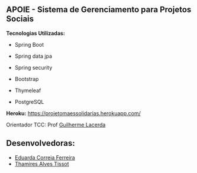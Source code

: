 
## APOIE - Sistema de Gerenciamento para Projetos Sociais

**Tecnologias Utilizadas:**

- Spring Boot

- Spring data jpa

- Spring security

- Bootstrap

- Thymeleaf

- PostgreSQL

**Heroku:** https://projetomaessolidarias.herokuapp.com/

Orientador TCC: Prof [Guilherme Lacerda](https://github.com/guilhermeslacerda "Guilherme Lacerda")

## Desenvolvedoras:

- [Eduarda Correia Ferreira](https://github.com/eduardacf "Eduarda Correia Ferreira")
- [Thamires Alves Tissot](https://github.com/thamirestissot "Thamires Alves Tissot")
